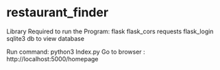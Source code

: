 # restaurant_finder

Library Required to run the Program:
  flask
  flask_cors
  requests
  flask_login
  sqlite3 db to view database
  
Run command:
  python3 Index.py 
  Go to browser : http://localhost:5000/homepage
